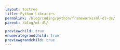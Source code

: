 ```yaml
---
layout: toctree
title: Python Libraries
permalink: /blog/coding/python/frameworks/ml-dl-ds/
parent: /blog/ml-dl/

previewchild: true
enumerategrandchild: true
previewgrandchild: true
---
```

